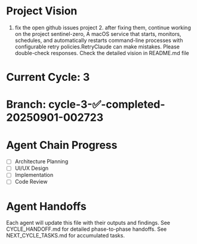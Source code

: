 # Project Vision
1. fix the open github issues project 2. after fixing them, continue working on the project sentinel-zero, A macOS service that starts, monitors, schedules, and automatically restarts command-line processes with configurable retry policies.RetryClaude can make mistakes. Please double-check responses. Check the detailed vision in README.md file

# Current Cycle: 3
# Branch: cycle-3-✅-completed-20250901-002723

# Agent Chain Progress
- [ ] Architecture Planning
- [ ] UI/UX Design  
- [ ] Implementation
- [ ] Code Review

# Agent Handoffs
Each agent will update this file with their outputs and findings.
See CYCLE_HANDOFF.md for detailed phase-to-phase handoffs.
See NEXT_CYCLE_TASKS.md for accumulated tasks.
